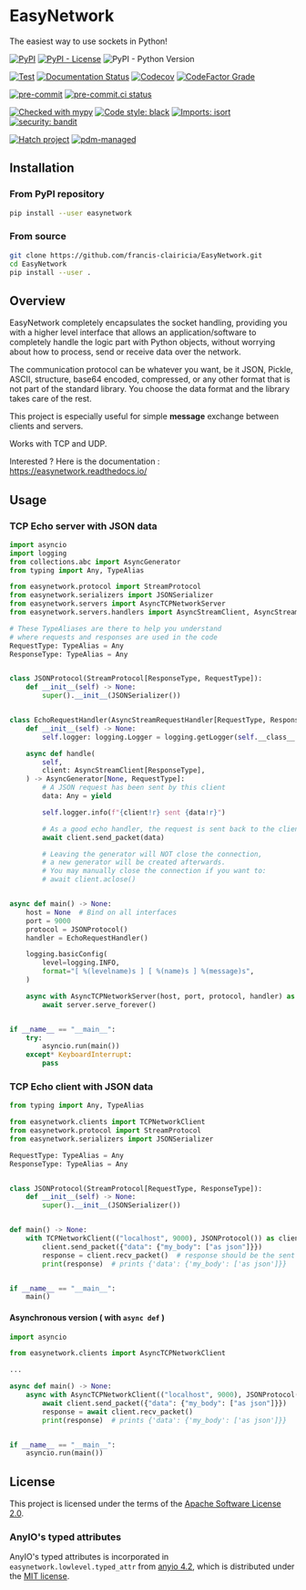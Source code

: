 # EasyNetwork

The easiest way to use sockets in Python!

[![PyPI](https://img.shields.io/pypi/v/easynetwork)](https://pypi.org/project/easynetwork/)
[![PyPI - License](https://img.shields.io/pypi/l/easynetwork)](https://github.com/francis-clairicia/EasyNetwork/blob/main/LICENSE)
![PyPI - Python Version](https://img.shields.io/pypi/pyversions/easynetwork)

[![Test](https://github.com/francis-clairicia/EasyNetwork/actions/workflows/test.yml/badge.svg)](https://github.com/francis-clairicia/EasyNetwork/actions/workflows/test.yml)
[![Documentation Status](https://readthedocs.org/projects/easynetwork/badge/?version=latest)](https://easynetwork.readthedocs.io/en/latest/?badge=latest)
[![Codecov](https://img.shields.io/codecov/c/github/francis-clairicia/EasyNetwork)](https://codecov.io/gh/francis-clairicia/EasyNetwork)
[![CodeFactor Grade](https://img.shields.io/codefactor/grade/github/francis-clairicia/EasyNetwork)](https://www.codefactor.io/repository/github/francis-clairicia/easynetwork)

[![pre-commit](https://img.shields.io/badge/pre--commit-enabled-brightgreen?logo=pre-commit)](https://github.com/pre-commit/pre-commit)
[![pre-commit.ci status](https://results.pre-commit.ci/badge/github/francis-clairicia/EasyNetwork/main.svg)](https://results.pre-commit.ci/latest/github/francis-clairicia/EasyNetwork/main)

[![Checked with mypy](http://www.mypy-lang.org/static/mypy_badge.svg)](http://mypy-lang.org/)
[![Code style: black](https://img.shields.io/badge/code%20style-black-000000.svg)](https://github.com/psf/black)
[![Imports: isort](https://img.shields.io/badge/%20imports-isort-%231674b1?style=flat&labelColor=ef8336)](https://pycqa.github.io/isort/)
[![security: bandit](https://img.shields.io/badge/security-bandit-yellow.svg)](https://github.com/PyCQA/bandit)

[![Hatch project](https://img.shields.io/badge/%F0%9F%A5%9A-Hatch-4051b5.svg)](https://github.com/pypa/hatch)
[![pdm-managed](https://img.shields.io/badge/pdm-managed-blueviolet)](https://pdm.fming.dev)

## Installation
### From PyPI repository
```sh
pip install --user easynetwork
```

### From source
```sh
git clone https://github.com/francis-clairicia/EasyNetwork.git
cd EasyNetwork
pip install --user .
```

## Overview
EasyNetwork completely encapsulates the socket handling, providing you with a higher level interface
that allows an application/software to completely handle the logic part with Python objects,
without worrying about how to process, send or receive data over the network.

The communication protocol can be whatever you want, be it JSON, Pickle, ASCII, structure, base64 encoded,
compressed, or any other format that is not part of the standard library.
You choose the data format and the library takes care of the rest.

This project is especially useful for simple **message** exchange between clients and servers.

Works with TCP and UDP.

Interested ? Here is the documentation : https://easynetwork.readthedocs.io/

## Usage
### TCP Echo server with JSON data
```py
import asyncio
import logging
from collections.abc import AsyncGenerator
from typing import Any, TypeAlias

from easynetwork.protocol import StreamProtocol
from easynetwork.serializers import JSONSerializer
from easynetwork.servers import AsyncTCPNetworkServer
from easynetwork.servers.handlers import AsyncStreamClient, AsyncStreamRequestHandler

# These TypeAliases are there to help you understand
# where requests and responses are used in the code
RequestType: TypeAlias = Any
ResponseType: TypeAlias = Any


class JSONProtocol(StreamProtocol[ResponseType, RequestType]):
    def __init__(self) -> None:
        super().__init__(JSONSerializer())


class EchoRequestHandler(AsyncStreamRequestHandler[RequestType, ResponseType]):
    def __init__(self) -> None:
        self.logger: logging.Logger = logging.getLogger(self.__class__.__name__)

    async def handle(
        self,
        client: AsyncStreamClient[ResponseType],
    ) -> AsyncGenerator[None, RequestType]:
        # A JSON request has been sent by this client
        data: Any = yield

        self.logger.info(f"{client!r} sent {data!r}")

        # As a good echo handler, the request is sent back to the client
        await client.send_packet(data)

        # Leaving the generator will NOT close the connection,
        # a new generator will be created afterwards.
        # You may manually close the connection if you want to:
        # await client.aclose()


async def main() -> None:
    host = None  # Bind on all interfaces
    port = 9000
    protocol = JSONProtocol()
    handler = EchoRequestHandler()

    logging.basicConfig(
        level=logging.INFO,
        format="[ %(levelname)s ] [ %(name)s ] %(message)s",
    )

    async with AsyncTCPNetworkServer(host, port, protocol, handler) as server:
        await server.serve_forever()


if __name__ == "__main__":
    try:
        asyncio.run(main())
    except* KeyboardInterrupt:
        pass
```

### TCP Echo client with JSON data
```py
from typing import Any, TypeAlias

from easynetwork.clients import TCPNetworkClient
from easynetwork.protocol import StreamProtocol
from easynetwork.serializers import JSONSerializer

RequestType: TypeAlias = Any
ResponseType: TypeAlias = Any


class JSONProtocol(StreamProtocol[RequestType, ResponseType]):
    def __init__(self) -> None:
        super().__init__(JSONSerializer())


def main() -> None:
    with TCPNetworkClient(("localhost", 9000), JSONProtocol()) as client:
        client.send_packet({"data": {"my_body": ["as json"]}})
        response = client.recv_packet()  # response should be the sent dictionary
        print(response)  # prints {'data': {'my_body': ['as json']}}


if __name__ == "__main__":
    main()
```

#### Asynchronous version ( with `async def` )

```py
import asyncio

from easynetwork.clients import AsyncTCPNetworkClient

...

async def main() -> None:
    async with AsyncTCPNetworkClient(("localhost", 9000), JSONProtocol()) as client:
        await client.send_packet({"data": {"my_body": ["as json"]}})
        response = await client.recv_packet()
        print(response)  # prints {'data': {'my_body': ['as json']}}


if __name__ == "__main__":
    asyncio.run(main())
```

</details>

## License
This project is licensed under the terms of the [Apache Software License 2.0](https://github.com/francis-clairicia/EasyNetwork/blob/main/LICENSE).

### AnyIO's typed attributes

AnyIO's typed attributes is incorporated in `easynetwork.lowlevel.typed_attr` from [anyio 4.2](https://github.com/agronholm/anyio/tree/4.2.0), which is distributed under the [MIT license](https://github.com/agronholm/anyio/blob/4.2.0/LICENSE).
